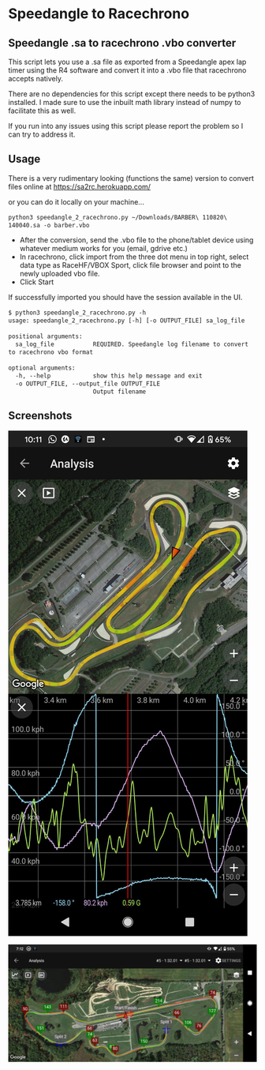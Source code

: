 # Speedangle to Racechrono
## Speedangle .sa to racechrono .vbo converter

This script lets you use a .sa file as exported from a Speedangle apex lap timer using the R4 software and convert it into a .vbo file that racechrono accepts natively.

There are no dependencies for this script except there needs to be python3 installed. I made sure to use the inbuilt math library instead of numpy to facilitate this as well.

If you run into any issues using this script please report the problem so I can try to address it. 

## Usage

There is a very rudimentary looking (functions the same) version to convert files online at https://sa2rc.herokuapp.com/

or you can do it locally on your machine...

```
python3 speedangle_2_racechrono.py ~/Downloads/BARBER\ 110820\ 140040.sa -o barber.vbo
```
* After the conversion, send the .vbo file to the phone/tablet device using whatever medium works for you (email, gdrive etc.)
* In racechrono, click import from the three dot menu in top right, select data type as RaceHF/VBOX Sport, click file browser and point to the newly uploaded vbo file.
* Click Start

If successfully imported you should have the session available in the UI.

```
$ python3 speedangle_2_racechrono.py -h
usage: speedangle_2_racechrono.py [-h] [-o OUTPUT_FILE] sa_log_file

positional arguments:
  sa_log_file           REQUIRED. Speedangle log filename to convert to racechrono vbo format

optional arguments:
  -h, --help            show this help message and exit
  -o OUTPUT_FILE, --output_file OUTPUT_FILE
                        Output filename
```

## Screenshots 

![Analysis screen - Barber](barber_analysis.jpeg)

![Corner speeds - Grattan](grattan_speeds.jpeg)
